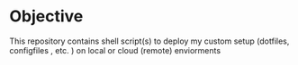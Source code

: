 # Objective

This repository contains shell script(s) to deploy my custom setup (dotfiles, configfiles , etc. ) on local or cloud (remote)
enviorments